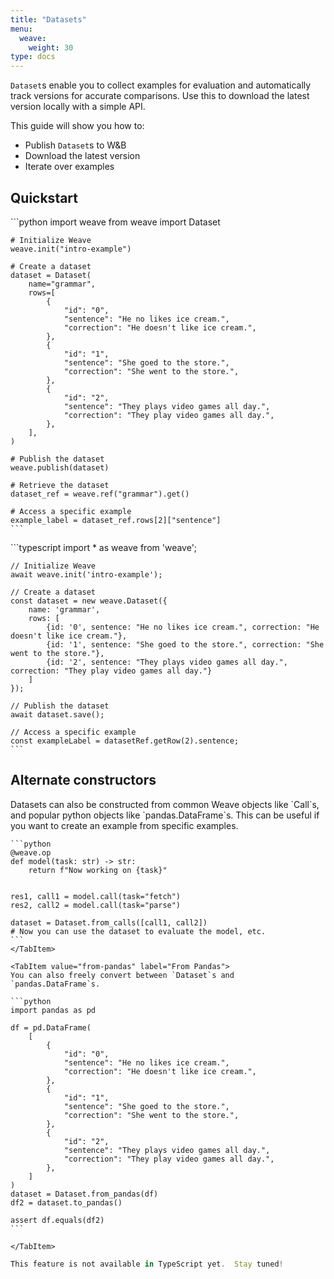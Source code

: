 ```yaml
---
title: "Datasets"
menu:
  weave:
    weight: 30
type: docs
--- 
```


`Dataset`s enable you to collect examples for evaluation and automatically track versions for accurate comparisons. Use this to download the latest version locally with a simple API.

This guide will show you how to:

- Publish `Dataset`s to W&B
- Download the latest version
- Iterate over examples

## Quickstart

<Tabs groupId="programming-language" queryString>
  <TabItem value="python" label="Python" default>
    ```python
    import weave
    from weave import Dataset

    # Initialize Weave
    weave.init("intro-example")

    # Create a dataset
    dataset = Dataset(
        name="grammar",
        rows=[
            {
                "id": "0",
                "sentence": "He no likes ice cream.",
                "correction": "He doesn't like ice cream.",
            },
            {
                "id": "1",
                "sentence": "She goed to the store.",
                "correction": "She went to the store.",
            },
            {
                "id": "2",
                "sentence": "They plays video games all day.",
                "correction": "They play video games all day.",
            },
        ],
    )

    # Publish the dataset
    weave.publish(dataset)

    # Retrieve the dataset
    dataset_ref = weave.ref("grammar").get()

    # Access a specific example
    example_label = dataset_ref.rows[2]["sentence"]
    ```

  </TabItem>
  <TabItem value="typescript" label="TypeScript">
    ```typescript
    import * as weave from 'weave';

    // Initialize Weave
    await weave.init('intro-example');

    // Create a dataset
    const dataset = new weave.Dataset({
        name: 'grammar',
        rows: [
            {id: '0', sentence: "He no likes ice cream.", correction: "He doesn't like ice cream."},
            {id: '1', sentence: "She goed to the store.", correction: "She went to the store."},
            {id: '2', sentence: "They plays video games all day.", correction: "They play video games all day."}
        ]
    });

    // Publish the dataset
    await dataset.save();

    // Access a specific example
    const exampleLabel = datasetRef.getRow(2).sentence;
    ```

  </TabItem>
</Tabs>

## Alternate constructors

<Tabs groupId="programming-language" queryString>
  <TabItem value="python" label="Python" default>
  Datasets can also be constructed from common Weave objects like `Call`s, and popular python objects like `pandas.DataFrame`s.
  <Tabs groupId="use-case">
    <TabItem value="from-calls" label="From Calls">
    This can be useful if you want to create an example from specific examples.

    ```python
    @weave.op
    def model(task: str) -> str:
        return f"Now working on {task}"


    res1, call1 = model.call(task="fetch")
    res2, call2 = model.call(task="parse")

    dataset = Dataset.from_calls([call1, call2])
    # Now you can use the dataset to evaluate the model, etc.
    ```
    </TabItem>

    <TabItem value="from-pandas" label="From Pandas">
    You can also freely convert between `Dataset`s and `pandas.DataFrame`s.

    ```python
    import pandas as pd

    df = pd.DataFrame(
        [
            {
                "id": "0",
                "sentence": "He no likes ice cream.",
                "correction": "He doesn't like ice cream.",
            },
            {
                "id": "1",
                "sentence": "She goed to the store.",
                "correction": "She went to the store.",
            },
            {
                "id": "2",
                "sentence": "They plays video games all day.",
                "correction": "They play video games all day.",
            },
        ]
    )
    dataset = Dataset.from_pandas(df)
    df2 = dataset.to_pandas()

    assert df.equals(df2)
    ```

    </TabItem>

  </Tabs>

  </TabItem>
  <TabItem value="typescript" label="TypeScript">

```typescript
This feature is not available in TypeScript yet.  Stay tuned!
```

  </TabItem>
</Tabs>
